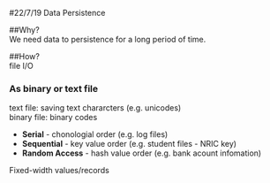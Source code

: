 #22/7/19 Data Persistence 

##Why?  
We need data to persistence for a long period of time. 

##How?  
file I/O  

### As binary or text file  

text file: saving text chararcters (e.g. unicodes)   
binary file: binary codes 

   
- **Serial** - chonologial order (e.g. log files)  
- **Sequential** - key value order (e.g. student files - NRIC key)  
- **Random Access** - hash value order (e.g. bank acount infomation)  


Fixed-width values/records 

